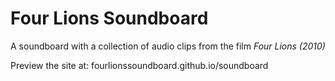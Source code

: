 # Four Lions Soundboard
A soundboard with a collection of audio clips from the film *Four Lions (2010)*

Preview the site at: fourlionssoundboard.github.io/soundboard
